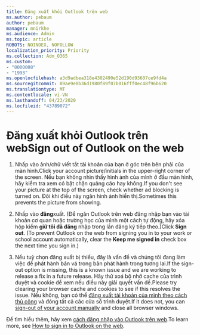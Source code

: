 ```yaml
---
title: Đăng xuất khỏi Outlook trên web
ms.author: pebaum
author: pebaum
manager: mnirkhe
ms.audience: Admin
ms.topic: article
ROBOTS: NOINDEX, NOFOLLOW
localization_priority: Priority
ms.collection: Adm_O365
ms.custom:
- "8000008"
- "1993"
ms.openlocfilehash: a3d9adbea318e4302490e52d190d93607ce9fd4a
ms.sourcegitcommit: 89ae9e8b36d1980f89f07b016fff0ec48f96b620
ms.translationtype: MT
ms.contentlocale: vi-VN
ms.lasthandoff: 04/23/2020
ms.locfileid: "43789072"
---
```

# <a name="sign-out-of-outlook-on-the-web"></a><span data-ttu-id="ffb88-102">Đăng xuất khỏi Outlook trên web</span><span class="sxs-lookup"><span data-stu-id="ffb88-102">Sign out of Outlook on the web</span></span>

1. <span data-ttu-id="ffb88-103">Nhấp vào ảnh/chữ viết tắt tài khoản của bạn ở góc trên bên phải của màn hình.</span><span class="sxs-lookup"><span data-stu-id="ffb88-103">Click your account picture/initials in the upper-right corner of the screen.</span></span> <span data-ttu-id="ffb88-104">Nếu bạn không nhìn thấy hình ảnh của mình ở đầu màn hình, hãy kiểm tra xem có bật chặn quảng cáo hay không.</span><span class="sxs-lookup"><span data-stu-id="ffb88-104">If you don't see your picture at the top of the screen, check whether ad blocking is turned on.</span></span> <span data-ttu-id="ffb88-105">Đôi khi điều này ngăn hình ảnh hiển thị.</span><span class="sxs-lookup"><span data-stu-id="ffb88-105">Sometimes this prevents the picture from showing.</span></span>

2. <span data-ttu-id="ffb88-106">Nhấp vào **đăng**xuất. (Để ngăn Outlook trên web đăng nhập bạn vào tài khoản cơ quan hoặc trường học của mình một cách tự động, hãy xóa hộp kiểm **giữ tôi đã đăng** nhập trong lần đăng ký tiếp theo.)</span><span class="sxs-lookup"><span data-stu-id="ffb88-106">Click **Sign out**. (To prevent Outlook on the web from signing you in to your work or school account automatically, clear the **Keep me signed in** check box the next time you sign in.)</span></span>

3. <span data-ttu-id="ffb88-107">Nếu tuỳ chọn đăng xuất bị thiếu, đây là vấn đề và chúng tôi đang làm việc để phát hành bản vá trong bản phát hành trong tương lai.</span><span class="sxs-lookup"><span data-stu-id="ffb88-107">If the sign-out option is missing, this is a known issue and we are working to release a fix in a future release.</span></span>  <span data-ttu-id="ffb88-108">Hãy thử xoá bộ nhớ cache của trình duyệt và cookie để xem nếu điều này giải quyết vấn đề.</span><span class="sxs-lookup"><span data-stu-id="ffb88-108">Please try clearing your browser cache and cookies to see if this resolves the issue.</span></span>  <span data-ttu-id="ffb88-109">Nếu không, bạn có thể [đăng xuất tài khoản của mình theo cách thủ công](https://login.live.com/logout.srf) và đóng tất cả các cửa sổ trình duyệt.</span><span class="sxs-lookup"><span data-stu-id="ffb88-109">If it does not, you can [sign-out of your account manually](https://login.live.com/logout.srf) and close all browser windows.</span></span>

<span data-ttu-id="ffb88-110">Để tìm hiểu thêm, hãy xem [cách đăng nhập vào Outlook trên web](https://support.office.com/article/how-to-sign-in-to-outlook-on-the-web-763fab4d-0138-4814-b450-37fc286bcb79).</span><span class="sxs-lookup"><span data-stu-id="ffb88-110">To learn more, see [How to sign in to Outlook on the web](https://support.office.com/article/how-to-sign-in-to-outlook-on-the-web-763fab4d-0138-4814-b450-37fc286bcb79).</span></span>
